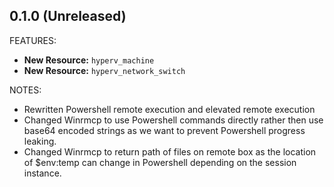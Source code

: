## 0.1.0 (Unreleased)

FEATURES:

* **New Resource:** `hyperv_machine` 
* **New Resource:** `hyperv_network_switch`

NOTES:

* Rewritten Powershell remote execution and elevated remote execution
* Changed Winrmcp to use Powershell commands directly rather then use base64 encoded strings as we want to prevent Powershell progress leaking.
* Changed Winrmcp to return path of files on remote box as the location of $env:temp can change in Powershell depending on the session instance.
